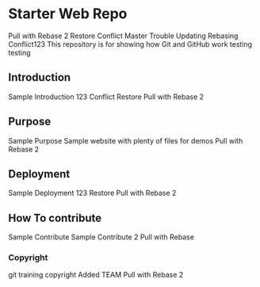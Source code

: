 # Starter Web Repo
Pull with Rebase 2
Restore
Conflict Master Trouble
Updating Rebasing
Conflict123
This repository is for showing how Git and GitHub work
testing testing

## Introduction 
Sample Introduction 123
Conflict
Restore
Pull with Rebase 2

## Purpose
Sample Purpose
Sample website with plenty of files for demos
Pull with Rebase 2

## Deployment
Sample Deployment 123
Restore 
Pull with Rebase 2

## How To contribute
Sample Contribute
Sample Contribute 2
Pull with Rebase

### Copyright
git training copyright
Added TEAM
Pull with Rebase 2
